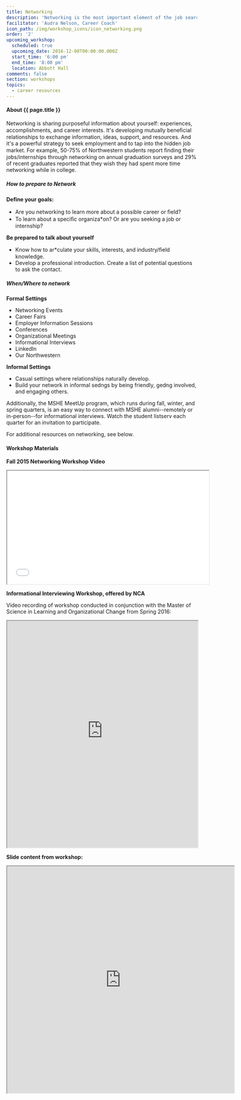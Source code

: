 ```yaml
---
title: Networking
description: 'Networking is the most important element of the job search process in higher education. MSHE staff and faculty, internship supervisor(s), and even your peers can help to connect you with people. MSHE has a powerful alumni network and connections with higher education professionals that can help you to discover what types of positions and institutions are the best fit for you, find a job, and continue to progress in your career.'
facilitator: 'Audra Nelson, Career Coach'
icon_path: /img/workshop_icons/icon_networking.png
order: '2'
upcoming_workshop:
  scheduled: true
  upcoming_date: 2016-12-08T00:00:00.000Z
  start_time: '6:00 pm'
  end_time: '8:00 pm'
  location: Abbott Hall
comments: false
section: workshops
topics:
  - career resources
---
```


#### About {{ page.title }}

Networking is sharing purposeful information about yourself: experiences, accomplishments, and career interests. It's developing mutually beneﬁcial relationships to exchange information, ideas, support, and resources. And it's a powerful strategy to seek employment and to tap into the hidden job market. For example, 50-75% of Northwestern students report ﬁnding their jobs/internships through networking on annual graduation surveys and 29% of recent graduates reported that they wish they had spent more time networking while in college.

##### How to prepare to Network

**Deﬁne your goals:**

* Are you networking to learn more about a possible career or ﬁeld?
* To learn about a speciﬁc organiza*on? Or are you seeking a job or internship?

**Be prepared to talk about yourself**

* Know how to ar*culate your skills, interests, and industry/ﬁeld knowledge.
* Develop a professional introduction. Create a list of potential questions to ask the contact.

##### When/Where to network

**Formal Settings**

* Networking Events 
* Career Fairs 
* Employer Information Sessions 
* Conferences 
* Organizational Meetings
* Informational Interviews 
* LinkedIn 
* Our Northwestern

**Informal Settings**

* Casual settings where relationships naturally develop. 
* Build your network in informal sedngs by being friendly, gedng involved, and engaging others.

Additionally, the MSHE MeetUp program, which runs during fall, winter, and spring quarters, is an easy way to connect with MSHE alumni--remotely or in-person--for informational interviews. Watch the student listserv each quarter for an invitation to participate.

For additional resources on networking, see below.

#### Workshop Materials

**Fall 2015 Networking Workshop Video**

<iframe class="wistia_embed" src="//fast.wistia.net/embed/iframe/62c65otwyw" width="533" height="300" name="wistia_embed" allowfullscreen="allowfullscreen" webkitallowfullscreen="webkitallowfullscreen" mozallowfullscreen="mozallowfullscreen"></iframe>

**Informational Interviewing Workshop, offered by NCA**

Video recording of workshop conducted in conjunction with the Master of Science in Learning and Organizational Change from Spring 2016:

<iframe src="https://nwuniversity.adobeconnect.com/p3uau8y1ux3/" width="100%" height="600"></iframe>

**Slide content from workshop:**

<iframe src="https://app.box.com/embed/preview/l4f681r68otlc5ik8zv1kltbmkkz6wz4?theme=dark" width="600" height="600" allowfullscreen="allowfullscreen" webkitallowfullscreen="webkitallowfullscreen"></iframe>
